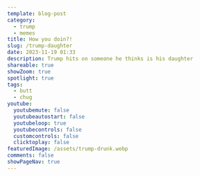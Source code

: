 ```yaml
---
template: blog-post
category:
  - trump
  - memes
title: How you doin?!
slug: /trump-daughter
date: 2023-11-19 01:33
description: Trump hits on someone he thinks is his daughter
shareable: true
showZoom: true
spotlight: true
tags:
  - butt
  - chug
youtube:
  youtubemute: false
  youtubeautostart: false
  youtubeloop: true
  youtubecontrols: false
  customcontrols: false
  clicktoplay: false
featuredImage: /assets/trump-drunk.webp
comments: false
showPageNav: true
---
```

